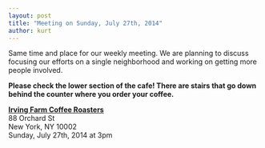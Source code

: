 ```yaml
---
layout: post
title: "Meeting on Sunday, July 27th, 2014"
author: kurt
---
```



Same time and place for our weekly meeting. We are planning to discuss focusing our efforts on a single neighborhood and working on getting more people involved.

__Please check the lower section of the cafe! There are stairs that go down behind the counter where you order your coffee.__

__[Irving Farm Coffee Roasters](https://www.google.com/maps/place/Irving+Farm+Coffee+Roasters/@40.7179886,-73.9902479,17z/data=!3m1!4b1!4m2!3m1!1s0x89c259873f0067c1:0x5aede67045aa029f)__<br>
88 Orchard St<br>
New York, NY 10002<br>
Sunday, July 27th, 2014 at 3pm
